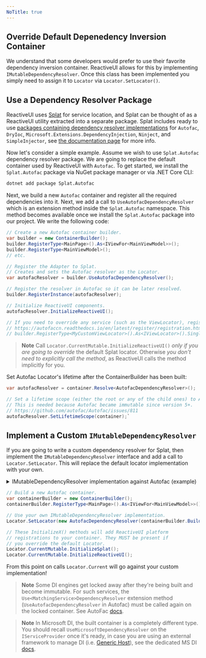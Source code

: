 ```yaml
---
NoTitle: true
---
```

## Override Default Depenedency Inversion Container

We understand that some developers would prefer to use their favorite dependency inversion container. ReactiveUI allows for this by implementing `IMutableDependencyResolver`. Once this class has been implemented you simply need to assign it to `Locator` via `Locator.SetLocator()`. 

## Use a Dependency Resolver Package

ReactiveUI uses [Splat](https://github.com/reactiveui/splat) for service location, and Splat can be thought of as a ReactiveUI utility extracted into a separate package. Splat includes ready to use [packages containing dependency resolver implementations](https://github.com/reactiveui/splat#dependency-resolver-packages) for `Autofac`, `DryIoc`, `Microsoft.Extensions.DependencyInjection`, `Ninject`, and `SimpleInjector`, see [the documentation page](https://github.com/reactiveui/splat#dependency-resolver-packages) for more info.

Now let's consider a simple example. Assume we wish to use `Splat.Autofac` dependency resolver package. We are going to replace the default container used by ReactiveUI with `Autofac`. To get started, we install the `Splat.Autofac` package via NuGet package manager or via .NET Core CLI:

```sh
dotnet add package Splat.Autofac
```

Next, we build a new `Autofac` container and register all the required dependencies into it. Next, we add a call to `UseAutofacDependencyResolver` which is an extension method inside the `Splat.Autofac` namespace. This method becomes available once we install the `Splat.Autofac` package into our project. We write the following code:

```cs
// Create a new Autofac container builder.
var builder = new ContainerBuilder();
builder.RegisterType<MainPage>().As<IViewFor<MainViewModel>>();
builder.RegisterType<MainViewModel>();
// etc.

// Register the Adapter to Splat.
// Creates and sets the Autofac resolver as the Locator.
var autofacResolver = builder.UseAutofacDependencyResolver();

// Register the resolver in Autofac so it can be later resolved.
builder.RegisterInstance(autofacResolver);

// Initialize ReactiveUI components.
autofacResolver.InitializeReactiveUI();

// If you need to override any service (such as the ViewLocator), register it after InitializeReactiveUI.
// https://autofaccn.readthedocs.io/en/latest/register/registration.html#default-registrations
// builder.RegisterType<MyCustomViewLocator>().As<IViewLocator>().SingleInstance();
```

> **Note** Call `Locator.CurrentMutable.InitializeReactiveUI()` *only if you are going to override* the default Splat locator. Otherwise *you don't need to explicitly call the method*, as ReactiveUI calls the method implicitly for you.

Set Autofac Locator's lifetime after the ContainerBuilder has been built:

```cs
var autofacResolver = container.Resolve<AutofacDependencyResolver>();

// Set a lifetime scope (either the root or any of the child ones) to Autofac resolver.
// This is needed because Autofac became immutable since version 5+.
// https://github.com/autofac/Autofac/issues/811
autofacResolver.SetLifetimeScope(container);`
```

## Implement a Custom `IMutableDependencyResolver`

If you are going to write a custom dependency resolver for Splat, then implement the `IMutableDependencyResolver` interface and add a call to `Locator.SetLocator`. This will replace the default locator implementation with your own.

<details><summary>IMutableDependencyResolver implementation against Autofac (example)</summary>

```csharp
public class AutofacDependencyResolver : IMutableDependencyResolver
{
    private readonly IContainer _container;

    public AutofacDependencyResolver(IContainer container)
    {
        _container = container;
    }

    public object GetService(Type serviceType, string contract = null)
    {
        try
        {
            return string.IsNullOrEmpty(contract)
                ? _container.Resolve(serviceType)
                : _container.ResolveNamed(contract, serviceType);
        }
        catch (DependencyResolutionException)
        {
            return null;
        }
    }

    public IEnumerable<object> GetServices(Type serviceType, string contract = null)
    {
        try
        {
            var enumerableType = typeof(IEnumerable<>).MakeGenericType(serviceType);
            object instance = string.IsNullOrEmpty(contract)
                ? _container.Resolve(enumerableType)
                : _container.ResolveNamed(contract, enumerableType);
            return ((IEnumerable)instance).Cast<object>();
        }
        catch (DependencyResolutionException)
        {
            return null;
        }
    }

    public void Register(Func<object> factory, Type serviceType, string contract = null)
    {
        var builder = new ContainerBuilder();
        if (string.IsNullOrEmpty(contract))
        {
            builder.Register(x => factory()).As(serviceType).AsImplementedInterfaces();
        }
        else
        {
            builder.Register(x => factory()).Named(contract, serviceType).AsImplementedInterfaces();
        }

        builder.Update(_container);
    }

    public IDisposable ServiceRegistrationCallback(Type serviceType, string contract, Action<IDisposable> callback)
    {
        // this method is not used by RxUI
        throw new NotImplementedException();
    }

    public void Dispose()
    {
        _container.Dispose();
    }
}
```
</details>

```csharp
// Build a new Autofac container.
var containerBuilder = new ContainerBuilder();
containerBuilder.RegisterType<MainPage>().As<IViewFor<MainViewModel>>();

// Use your own IMutableDependencyResolver implementation.
Locator.SetLocator(new AutofacDependencyResolver(containerBuilder.Build()));

// These InitializeX() methods will add ReactiveUI platform 
// registrations to your container. They MUST be present if
// you override the default Locator.
Locator.CurrentMutable.InitializeSplat();
Locator.CurrentMutable.InitializeReactiveUI();
``` 

From this point on calls `Locator.Current` will go against your custom implementation!

> **Note** Some DI engines get locked away after they're being built and become immutable. For such services, the `Use<MatchingService>DependencyResolver` extension method (`UseAutofacDependencyResolver` in Autofac) must be called again on the locked container. See AutoFac [docs](https://github.com/reactiveui/splat/tree/main/src/Splat.Autofac).

> **Note** In Microsoft DI, the built container is a completely different type. You should recall `UseMicrosoftDependencyResolver` on the `IServiceProvider` once it's ready, in case you are using an external framework to manage DI (i.e. [Generic Host](https://docs.microsoft.com/en-us/aspnet/core/fundamentals/host/generic-host?view=aspnetcore-2.2#configureservices)), see the dedicated MS DI [docs](https://github.com/reactiveui/splat/tree/main/src/Splat.Microsoft.Extensions.DependencyInjection).

